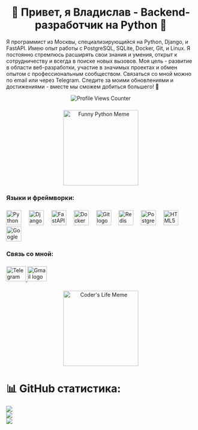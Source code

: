 # <h1 align="center">👋 Привет, я Владислав - Backend-разработчик на Python 🐍</h1>

Я программист из Москвы, специализирующийся на Python, Django, и FastAPI. Имею опыт работы с PostgreSQL, SQLite, Docker, Git, и Linux. Я постоянно стремлюсь расширять свои знания и умения, открыт к сотрудничеству и всегда в поиске новых вызовов. Моя цель - развитие в области веб-разработки, участие в значимых проектах и обмен опытом с профессиональным сообществом. Связаться со мной можно по email или через Telegram. Следите за моими обновлениями и достижениями - вместе мы сможем добиться большего! 🚀

<div align="center">
  <img src="https://profile-counter.glitch.me/melixz/count.svg?" alt="Profile Views Counter" />
</div>

###

<div align="center">
  <img height="200" src="https://i.imgflip.com/2nytxb.jpg" alt="Funny Python Meme" />
</div>

###

<h3 align="left">Языки и фреймворки:</h3>

###

<div align="left">
  <img src="https://skillicons.dev/icons?i=py" height="40" alt="Python logo"  />
  <img width="12" />
  <img src="https://skillicons.dev/icons?i=django" height="40" alt="Django logo"  />
  <img width="12" />
  <img src="https://skillicons.dev/icons?i=fastapi" height="40" alt="FastAPI logo"  />
  <img width="12" />
  <img src="https://skillicons.dev/icons?i=docker" height="40" alt="Docker logo"  />
  <img width="12" />
  <img src="https://skillicons.dev/icons?i=git" height="40" alt="Git logo"  />
  <img width="12" />
  <img src="https://skillicons.dev/icons?i=redis" height="40" alt="Redis logo"  />
  <img width="12" />
  <img src="https://skillicons.dev/icons?i=postgres" height="40" alt="PostgreSQL logo"  />
  <img width="12" />
  <img src="https://skillicons.dev/icons?i=html" height="40" alt="HTML5 logo"  />
  <img width="12" />
  <img src="https://cdn.jsdelivr.net/gh/devicons/devicon/icons/google/google-original.svg" height="40" alt="Google logo"  />
</div>

###

<h3 align="left">Связь со мной:</h3>

###

<div align="left">
  <a href="https://t.me/Melixxx999" target="_blank">
    <img src="https://raw.githubusercontent.com/maurodesouza/profile-readme-generator/master/src/assets/icons/social/telegram/default.svg" width="52" height="40" alt="Telegram logo"  />
  </a>
  <a href="mailto:dr.melix@gmail.com" target="_blank">
    <img src="https://raw.githubusercontent.com/maurodesouza/profile-readme-generator/master/src/assets/icons/social/gmail/default.svg" width="52" height="40" alt="Gmail logo"  />
  </a>
</div>

###

<div align="center">
  <img height="200" src="https://i.imgflip.com/69b98d.png" alt="Coder's Life Meme" />
</div>

###
# 📊 GitHub статистика:
![](https://github-readme-stats.vercel.app/api?username=melixz&theme=dark&hide_border=false&include_all_commits=false&count_private=false)<br/>
![](https://github-readme-streak-stats.herokuapp.com/?user=melixz&theme=dark&hide_border=false)<br/>
![](https://github-readme-stats.vercel.app/api/top-langs/?username=melixz&theme=dark&hide_border=false&include_all_commits=false&count_private=false&layout=compact)

